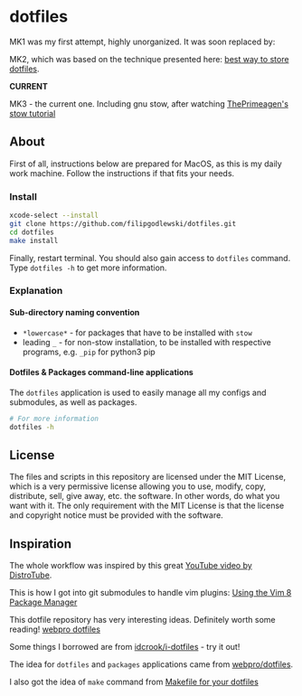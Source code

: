 # dotfiles

MK1 was my first attempt, highly unorganized. It was soon replaced by:

MK2, which was based on the technique presented here: [best way to store dotfiles](https://developer.atlassian.com/blog/2016/02/best-way-to-store-dotfiles-git-bare-repo/).

**CURRENT**

MK3 - the current one. Including gnu stow, after watching [ThePrimeagen's stow tutorial](https://www.youtube.com/watch?v=tkUllCAGs3c)

## About

First of all, instructions below are prepared for MacOS, as this is my daily work machine. Follow the instructions if that fits your needs.

### Install

```sh
xcode-select --install
git clone https://github.com/filipgodlewski/dotfiles.git
cd dotfiles
make install
```

Finally, restart terminal. You should also gain access to `dotfiles` command. Type `dotfiles -h` to get more information.

### Explanation

#### Sub-directory naming convention

- `*lowercase*` - for packages that have to be installed with `stow`
- leading `_` - for non-stow installation, to be installed with respective programs, e.g. `_pip` for python3 pip

#### Dotfiles & Packages command-line applications

The `dotfiles` application is used to easily manage all my configs and submodules, as well as packages.

```sh
# For more information
dotfiles -h
```

## License

The files and scripts in this repository are licensed under the MIT License, which is a very permissive license allowing you to use, modify, copy, distribute, sell, give away, etc. the software. In other words, do what you want with it. The only requirement with the MIT License is that the license and copyright notice must be provided with the software.

## Inspiration

The whole workflow was inspired by this great [YouTube video by DistroTube](https://www.youtube.com/watch?v=tBoLDpTWVOM).

This is how I got into git submodules to handle vim plugins: [Using the Vim 8 Package Manager](https://dvonrohr.com/2016/12/11/vim-package-manager/)

This dotfile repository has very interesting ideas. Definitely worth some reading! [webpro dotfiles](https://github.com/webpro/dotfiles)

Some things I borrowed are from [idcrook/i-dotfiles](https://github.com/idcrook/i-dotfiles) - try it out!

The idea for `dotfiles` and `packages` applications came from [webpro/dotfiles](https://github.com/webpro/dotfiles).

I also got the idea of `make` command from [Makefile for your dotfiles](https://polothy.github.io/post/2018-10-09-makefile-dotfiles/)

